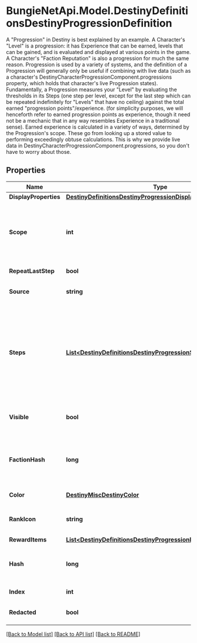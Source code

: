 # BungieNetApi.Model.DestinyDefinitionsDestinyProgressionDefinition
A \"Progression\" in Destiny is best explained by an example.  A Character's \"Level\" is a progression: it has Experience that can be earned, levels that can be gained, and is evaluated and displayed at various points in the game. A Character's \"Faction Reputation\" is also a progression for much the same reason.  Progression is used by a variety of systems, and the definition of a Progression will generally only be useful if combining with live data (such as a character's DestinyCharacterProgressionComponent.progressions property, which holds that character's live Progression states).  Fundamentally, a Progression measures your \"Level\" by evaluating the thresholds in its Steps (one step per level, except for the last step which can be repeated indefinitely for \"Levels\" that have no ceiling) against the total earned \"progression points\"/experience. (for simplicity purposes, we will henceforth refer to earned progression points as experience, though it need not be a mechanic that in any way resembles Experience in a traditional sense).  Earned experience is calculated in a variety of ways, determined by the Progression's scope. These go from looking up a stored value to performing exceedingly obtuse calculations. This is why we provide live data in DestinyCharacterProgressionComponent.progressions, so you don't have to worry about those.
## Properties

Name | Type | Description | Notes
------------ | ------------- | ------------- | -------------
**DisplayProperties** | [**DestinyDefinitionsDestinyProgressionDisplayPropertiesDefinition**](DestinyDefinitionsDestinyProgressionDisplayPropertiesDefinition.md) |  | [optional] 
**Scope** | **int** | The \&quot;Scope\&quot; of the progression indicates the source of the progression&#39;s live data.  See the DestinyProgressionScope enum for more info: but essentially, a Progression can either be backed by a stored value, or it can be a calculated derivative of other values. | [optional] 
**RepeatLastStep** | **bool** | If this is True, then the progression doesn&#39;t have a maximum level. | [optional] 
**Source** | **string** | If there&#39;s a description of how to earn this progression in the local config, this will be that localized description. | [optional] 
**Steps** | [**List&lt;DestinyDefinitionsDestinyProgressionStepDefinition&gt;**](DestinyDefinitionsDestinyProgressionStepDefinition.md) | Progressions are divided into Steps, which roughly equate to \&quot;Levels\&quot; in the traditional sense of a Progression. Notably, the last step can be repeated indefinitely if repeatLastStep is true, meaning that the calculation for your level is not as simple as comparing your current progress to the max progress of the steps.   These and more calculations are done for you if you grab live character progression data, such as in the DestinyCharacterProgressionComponent. | [optional] 
**Visible** | **bool** | If true, the Progression is something worth showing to users.  If false, BNet isn&#39;t going to show it. But that doesn&#39;t mean you can&#39;t. We&#39;re all friends here. | [optional] 
**FactionHash** | **long** | If the value exists, this is the hash identifier for the Faction that owns this Progression.  This is purely for convenience, if you&#39;re looking at a progression and want to know if and who it&#39;s related to in terms of Faction Reputation. | [optional] 
**Color** | [**DestinyMiscDestinyColor**](DestinyMiscDestinyColor.md) | The #RGB string value for the color related to this progression, if there is one. | [optional] 
**RankIcon** | **string** | For progressions that have it, this is the rank icon we use in the Companion, displayed above the progressions&#39; rank value. | [optional] 
**RewardItems** | [**List&lt;DestinyDefinitionsDestinyProgressionRewardItemQuantity&gt;**](DestinyDefinitionsDestinyProgressionRewardItemQuantity.md) |  | [optional] 
**Hash** | **long** | The unique identifier for this entity. Guaranteed to be unique for the type of entity, but not globally.  When entities refer to each other in Destiny content, it is this hash that they are referring to. | [optional] 
**Index** | **int** | The index of the entity as it was found in the investment tables. | [optional] 
**Redacted** | **bool** | If this is true, then there is an entity with this identifier/type combination, but BNet is not yet allowed to show it. Sorry! | [optional] 

[[Back to Model list]](../README.md#documentation-for-models) [[Back to API list]](../README.md#documentation-for-api-endpoints) [[Back to README]](../README.md)

